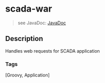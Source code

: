 # scada-war
> see JavaDoc: [JavaDoc](docs/javadoc/index.html)

## Description
Handles web requests for SCADA application

### Tags
[Groovy, Application]
